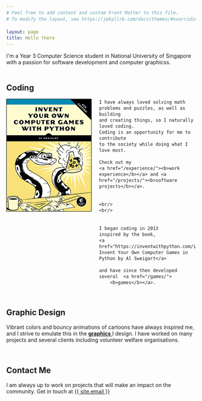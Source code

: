 ```yaml
---
# Feel free to add content and custom Front Matter to this file.
# To modify the layout, see https://jekyllrb.com/docs/themes/#overriding-theme-defaults

layout: page
title: Hello there
---
```


I'm a Year 3 Computer Science student
in National University of Singapore with a
passion for software development and computer graphicss.
<br/>
<br/>

<h2>
    <b>Coding</b>
</h2>

<div class="clearfix">
    <img src="/assets/images/invent.png" style="float: left; padding-right: 20px;"/>
    
    I have always loved solving math problems and puzzles, as well as building 
    and creating things, so I naturally
    loved coding.
    Coding is an opportunity for me to contribute 
    to the society while doing what I love most.

    Check out my
    <a href="/experience/"><b>work experience</b></a> and <a href="/projects/"><b>software projects</b></a>.


    <br/>
    <br/>


    I began coding in 2013
    inspired by the book,
    <a href="https://inventwithpython.com/invent4thed/">
    Invent Your Own Computer Games in Python by Al Sweigart</a>

    and have since then developed several  <a href="/games/">
        <b>games</b></a>.

</div>

<br/>
<h2>
    <b>Graphic Design</b>
</h2>

Vibrant
colors and bouncy animations of cartoons have always inspired me, and I strive to
emulate this in the
<a href="graphics">
<b>graphics</b>
</a>
I design. I have worked on many projects and several
clients including volunteer welfare organisations.

<br/>

<h2>
    <b>Contact Me</b>

</h2>

I am always up to work on projects that will make an
impact on the community.
Get in touch at
<a class="u-email" href="mailto:{{ site.email }}">{{ site.email }}</a>
